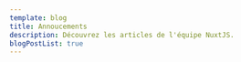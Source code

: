 ```yaml
---
template: blog
title: Annoucements
description: Découvrez les articles de l'équipe NuxtJS.
blogPostList: true
---
```

